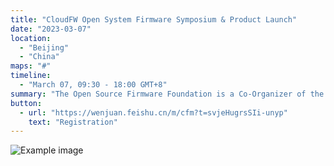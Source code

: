 ```yaml
---
title: "CloudFW Open System Firmware Symposium & Product Launch"
date: "2023-03-07"
location:
  - "Beijing"
  - "China"
maps: "#"
timeline:
  - "March 07, 09:30 - 18:00 GMT+8"
summary: "The Open Source Firmware Foundation is a Co-Organizer of the CloudFW Symposium."
button:
  - url: "https://wenjuan.feishu.cn/m/cfm?t=svjeHugrsSIi-unyp"
    text: "Registration"
---
```


![Example image](/images/events/cloudfw.jpg)
